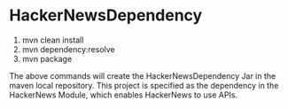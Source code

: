 # HackerNewsDependency

1. mvn clean install
2. mvn dependency:resolve
3. mvn package

The above commands will create the HackerNewsDependency Jar in the maven local repository. This project is specified as the dependency in the HackerNews Module, which enables HackerNews to use APIs. 